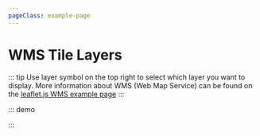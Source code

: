 ```yaml
---
pageClass: example-page
---
```


# WMS Tile Layers

::: tip
Use layer symbol on the top right to select which layer you
want to display. More information about WMS (Web Map Service) can be
found on the [leaflet.js WMS example page](http://leafletjs.com/examples/wms/wms.html)
:::

::: demo
<template>

  <div>
    <l-map
      :zoom="zoom"
      :center="center"
      style="height: 500px; width: 100%"
    >
      <l-control-layers />
      <l-wms-tile-layer
        v-for="layer in layers"
        :key="layer.name"
        :base-url="baseUrl"
        :layers="layer.layers"
        :visible="layer.visible"
        :name="layer.name"
        layer-type="base"
      />
    </l-map>
  </div>
</template>

<script>
import { LMap, LWMSTileLayer, LControlLayers, fixDefaultIcons } from "vue2-leaflet";

fixDefaultIcons();

export default {
  name: "WmsLayers",
  components: {
    LMap,
    "l-wms-tile-layer": LWMSTileLayer,
    LControlLayers
  },
  data() {
    return {
      zoom: 2,
      center: [49, 12],
      baseUrl: 'http://mesonet.agron.iastate.edu/cgi-bin/wms/nexrad/n0r.cgi',
      layers: [
        {
          name: 'Weather Data',
          visible: true,
          format: 'image/png',
          layers: 'nexrad-n0r-900913',
          transparent: true,
          attribution: "Weather data © 2012 IEM Nexrad"
        }
      ]
    };
  }
};
</script>

:::
